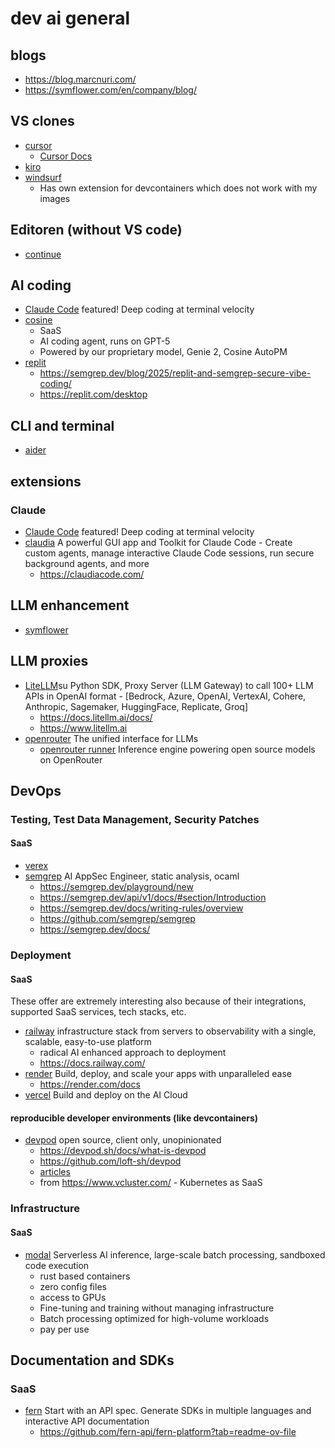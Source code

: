 # dev ai general

## blogs

* https://blog.marcnuri.com/
* https://symflower.com/en/company/blog/

## VS clones

* [cursor](https://cursor.com/)
  + [Cursor Docs](https://docs.cursor.com/en/welcome)
* [kiro](https://kiro.dev/)
* [windsurf](https://windsurf.com/)
  + Has own extension for devcontainers which does not work with my images

## Editoren (without VS code)

* [continue](https://www.continue.dev/)
## AI coding

* [Claude Code](https://www.anthropic.com/claude-code) featured!
  Deep coding at terminal velocity
* [cosine](https://cosine.sh/)
  - SaaS
  - AI coding agent, runs on GPT-5
  - Powered by our proprietary model, Genie 2, Cosine AutoPM
* [replit](https://replit.com/)
  + https://semgrep.dev/blog/2025/replit-and-semgrep-secure-vibe-coding/
  + https://replit.com/desktop

## CLI and terminal

* [aider](https://aider.chat/)

## extensions

### Claude

* [Claude Code](https://www.anthropic.com/claude-code) featured!
  Deep coding at terminal velocity
* [claudia](https://github.com/getAsterisk/claudia)
  A powerful GUI app and Toolkit for Claude Code - Create custom agents, manage interactive Claude Code sessions, run secure background agents, and more
  + https://claudiacode.com/

## LLM enhancement

* [symflower](https://symflower.com/en/)

## LLM proxies

* [LiteLLM](https://github.com/BerriAI/litellm)su
  Python SDK, Proxy Server (LLM Gateway) to call 100+ LLM APIs in OpenAI format - [Bedrock, Azure, OpenAI, VertexAI, Cohere, Anthropic, Sagemaker, HuggingFace, Replicate, Groq] 
  + https://docs.litellm.ai/docs/
  + https://www.litellm.ai
* [openrouter](https://openrouter.ai/)
  The unified interface for LLMs
  - [openrouter runner](https://github.com/OpenRouterTeam/openrouter-runner)
    Inference engine powering open source models on OpenRouter 

## DevOps

### Testing, Test Data Management, Security Patches

#### SaaS

* [verex](https://verex.ai/)
* [semgrep](https://semgrep.dev/)
  AI AppSec Engineer, static analysis, ocaml
  + https://semgrep.dev/playground/new
  + https://semgrep.dev/api/v1/docs/#section/Introduction
  + https://semgrep.dev/docs/writing-rules/overview
  + https://github.com/semgrep/semgrep
  + https://semgrep.dev/docs/

### Deployment

#### SaaS

These offer are extremely interesting also because of their integrations, supported SaaS services, tech stacks, etc.

* [railway](https://railway.com/)
  infrastructure stack from servers to observability with a single, scalable, easy-to-use platform
  - radical AI enhanced approach to deployment
  - https://docs.railway.com/
* [render](https://render.com/)
  Build, deploy, and scale your apps with unparalleled ease
  - https://render.com/docs
* [vercel](https://vercel.com/)
  Build and deploy on the AI Cloud

#### reproducible developer environments (like devcontainers)

* [devpod](https://devpod.sh/)
  open source, client only, unopinionated
  + https://devpod.sh/docs/what-is-devpod
  + https://github.com/loft-sh/devpod
  + [articles](https://www.vcluster.com/tags/devpod)
  + from https://www.vcluster.com/ - Kubernetes as SaaS

### Infrastructure

#### SaaS

* [modal](https://modal.com/)
  Serverless AI inference, large-scale batch processing, sandboxed code execution
  - rust based containers
  - zero config files
  - access to GPUs
  - Fine-tuning and training without managing infrastructure
  - Batch processing optimized for high-volume workloads
  - pay per use

## Documentation and SDKs

### SaaS

* [fern](https://buildwithfern.com/)
  Start with an API spec. Generate SDKs in multiple languages and interactive API documentation
  + https://github.com/fern-api/fern-platform?tab=readme-ov-file
